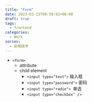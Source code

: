 ```yaml
---
title: "Form"
date: 2023-03-15T00:50:02+08:00
draft: true
tags:
  - frontend
categories:
  - Work
series:
  - 前端技术
---
```


- `<form>`
	- attribute
	- child element
		- `<input type="text">` 输入框
		- `<input type="password">` 密码
		- `<input type="radio"> `单选
		- `<input type="checkbox" />`